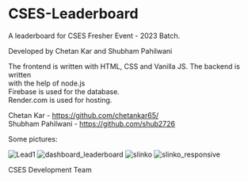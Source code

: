 # CSES-Leaderboard
A leaderboard for CSES Fresher Event - 2023 Batch.

Developed by Chetan Kar and Shubham Pahilwani<br>

The frontend is written with HTML, CSS and Vanilla JS. The backend is written<br>
with the help of node.js<br>
Firebase is used for the database.<br>
Render.com is used for hosting.<br>

Chetan Kar - https://github.com/chetankar65/<br>
Shubham Pahilwani - https://github.com/shub2726<br>

Some pictures:

![Lead1](https://github.com/chetankar65/CSES-Leaderboard/assets/26086224/77ccb80c-da43-465c-b24f-0a16b0bd68ce)
![dashboard_leaderboard](https://github.com/chetankar65/CSES-Leaderboard/assets/26086224/f6d87ecf-9114-4157-b46d-542f28d7bd8b)
![slinko](https://github.com/chetankar65/CSES-Leaderboard/assets/26086224/24fea1ab-fe4c-4967-b786-b19bdc64e701)
![slinko_responsive](https://github.com/chetankar65/CSES-Leaderboard/assets/26086224/884010f6-78c7-4bb0-b9d9-98e4b8d478ca)

CSES Development Team<br>
